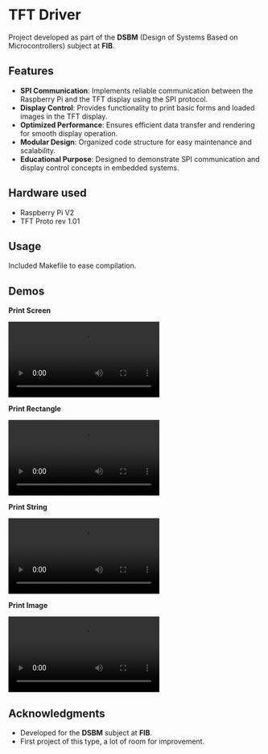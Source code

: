 # TFT Driver

Project developed as part of the **DSBM** (Design of Systems Based on Microcontrollers) subject at **FIB**.

## Features

- **SPI Communication**: Implements reliable communication between the Raspberry Pi and the TFT display using the SPI protocol.
- **Display Control**: Provides functionality to print basic forms and loaded images in the TFT display.
- **Optimized Performance**: Ensures efficient data transfer and rendering for smooth display operation.
- **Modular Design**: Organized code structure for easy maintenance and scalability.
- **Educational Purpose**: Designed to demonstrate SPI communication and display control concepts in embedded systems.

## Hardware used

- Raspberry Pi V2
- TFT Proto rev 1.01

## Usage

Included Makefile to ease compilation.

## Demos

**Print Screen**

![Video Demo](./demos/DEMO2.1_imprimir_pantalla.MOV)

**Print Rectangle**

![Video Demo](./demos/DEMO2.2_pintar_rectangulo.MOV)

**Print String**

![Video Demo](./demos/DEMO2.3_pintar_string.MOV)

**Print Image**

![Video Demo](./demos/DEMO2.4_pintar_imagen.MOV)

## Acknowledgments

- Developed for the **DSBM** subject at **FIB**.
- First project of this type, a lot of room for improvement.
